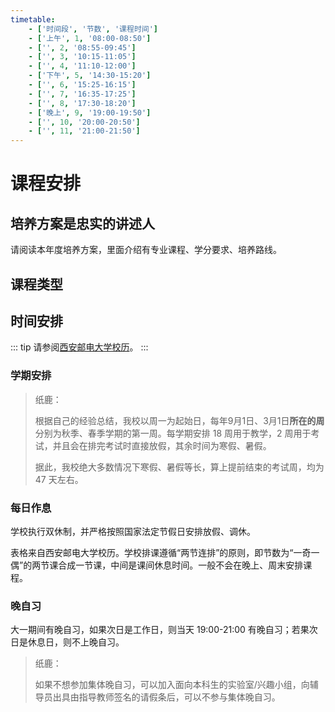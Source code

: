 ```yaml
---
timetable:
    - ['时间段', '节数', '课程时间']
    - ['上午', 1, '08:00-08:50']
    - ['', 2, '08:55-09:45']
    - ['', 3, '10:15-11:05']
    - ['', 4, '11:10-12:00']
    - ['下午', 5, '14:30-15:20']
    - ['', 6, '15:25-16:15']
    - ['', 7, '16:35-17:25']
    - ['', 8, '17:30-18:20']
    - ['晚上', 9, '19:00-19:50']
    - ['', 10, '20:00-20:50']
    - ['', 11, '21:00-21:50']
---
```


# 课程安排

<Disclaimer />

## 培养方案是忠实的讲述人

请阅读本年度培养方案，里面介绍有专业课程、学分要求、培养路线。

## 课程类型

## 时间安排

::: tip
请参阅[西安邮电大学校历](https://jyc.xupt.edu.cn/cyxx/xl.htm)。
:::

### 学期安排

> 纸鹿：
>
> 根据自己的经验总结，我校以周一为起始日，每年9月1日、3月1日**所在的周**分别为秋季、春季学期的第一周。每学期安排 18 周用于教学，2 周用于考试，并且会在排完考试时直接放假，其余时间为寒假、暑假。
>
> 据此，我校绝大多数情况下寒假、暑假等长，算上提前结束的考试周，均为 47 天左右。

### 每日作息

学校执行双休制，并严格按照国家法定节假日安排放假、调休。

<TableAutoSpan :data="$frontmatter.timetable" />

表格来自西安邮电大学校历。学校排课遵循“两节连排”的原则，即<Annotation text="1-2节、3-4节、5-6节、7-8节">节数为“一奇一偶”的两节课</Annotation>合成一节课，中间是课间休息时间。一般不会在晚上、周末安排课程。

### 晚自习

大一期间有晚自习，如果次日是工作日，则当天 19:00-21:00 有晚自习；若果次日是休息日，则不上晚自习。

> 纸鹿：
>
> 如果不想参加集体晚自习，可以加入面向本科生的实验室/兴趣小组，向辅导员出具由指导教师签名的请假条后，可以不参与集体晚自习。
